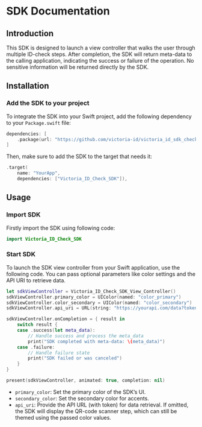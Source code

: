 # SDK Documentation

## Introduction
This SDK is designed to launch a view controller that walks the user through multiple ID-check steps. After completion, the SDK will return meta-data to the calling application, indicating the success or failure of the operation. No sensitive information will be returned directly by the SDK.

## Installation
### Add the SDK to your project
To integrate the SDK into your Swift project, add the following dependency to your `Package.swift` file:

```swift
dependencies: [
    .package(url: "https://github.com/victoria-id/victoria_id_sdk_check_nfc_ios.git", from: "1.5.0")
]
```
Then, make sure to add the SDK to the target that needs it:
```swift
.target(
    name: "YourApp",
    dependencies: ["Victoria_ID_Check_SDK"]),
```

## Usage
### Import SDK
Firstly import the SDK using following code:
```kotlin
import Victoria_ID_Check_SDK
```
### Start SDK
To launch the SDK view controller from your Swift application, use the following code. You can pass optional parameters like color settings and the API URI to retrieve data.
```swift
let sdkViewController = Victoria_ID_Check_SDK_View_Controller()
sdkViewController.primary_color = UIColor(named: "color_primary")
sdkViewController.color_secondary = UIColor(named: "color_secondary")
sdkViewController.api_uri = URL(string: "https://yourapi.com/data?token=your_token")

sdkViewController.onCompletion = { result in
    switch result {
    case .success(let meta_data):
        // Handle success and process the meta_data
        print("SDK completed with meta-data: \(meta_data)")
    case .failure:
        // Handle failure state
        print("SDK failed or was canceled")
    }
}

present(sdkViewController, animated: true, completion: nil)
```

- `primary_color`: Set the primary color of the SDK’s UI.
- `secondary_color`: Set the secondary color for accents.
- `api_uri`: Provide the API URL (with token) for data retrieval. If omitted, the SDK will display the QR-code scanner step, which can still be themed using the passed color values.
